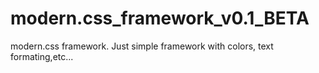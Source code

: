 # modern.css_framework_v0.1_BETA
modern.css framework.
Just simple framework with colors, text formating,etc...
